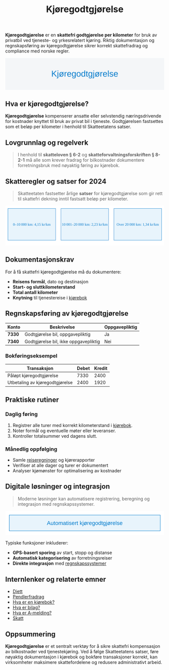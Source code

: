﻿---
title: "Kjøregodtgjørelse"
seoTitle: "Kjøregodtgjørelse"
description: '**Kjøregodtgjørelse** er en **skattefri godtgjørelse per kilometer** for bruk av privatbil ved tjeneste- og yrkesrelatert kjøring. Riktig dokumentasjon og r...'
---

**Kjøregodtgjørelse** er en **skattefri godtgjørelse per kilometer** for bruk av privatbil ved tjeneste- og yrkesrelatert kjøring. Riktig dokumentasjon og regnskapsføring av kjøregodtgjørelse sikrer korrekt skattefradrag og compliance med norske regler.

![Overblikk over Kjøregodtgjørelse](kjoregodtgjorelse-image.svg)

## Hva er kjøregodtgjørelse?

**Kjøregodtgjørelse** kompenserer ansatte eller selvstendig næringsdrivende for kostnader knyttet til bruk av privat bil i tjeneste. Godtgjørelsen fastsettes som et beløp per kilometer i henhold til Skatteetatens satser.

## Lovgrunnlag og regelverk

>I henhold til **skatteloven § 6-2** og **skatteforvaltningsforskriften § 8-2-1** må alle som krever fradrag for bilkostnader dokumentere forretningsbruk med nøyaktig føring av kjørebok.

## Skatteregler og satser for 2024

>Skatteetaten fastsetter årlige **satser** for kjøregodtgjørelse som gir rett til skattefri dekning inntil fastsatt beløp per kilometer.

![Satser for Kjøregodtgjørelse](kjoregodtgjorelse-rates.svg)

## Dokumentasjonskrav

For å få skattefri kjøregodtgjørelse må du dokumentere:

* **Reisens formål**, dato og destinasjon
* **Start- og sluttkilometerstand**
* **Total antall kilometer**
* **Knytning** til tjenestereise i [kjørebok](/blogs/regnskap/hva-er-kjorebok "Hva er kjørebok? Komplett Guide til Kjørebok for Bedrifter i Norge")

## Regnskapsføring av kjøregodtgjørelse

| Konto   | Beskrivelse                          | Oppgavepliktig |
|---------|--------------------------------------|----------------|
| **7330** | Godtgjørelse bil, oppgavepliktig    | Ja             |
| **7340** | Godtgjørelse bil, ikke oppgavepliktig | Nei          |

### Bokføringseksempel

| Transaksjon                     | Debet    | Kredit     |
|---------------------------------|----------|------------|
| Påløpt kjøregodtgjørelse        | 7330     | 2400       |
| Utbetaling av kjøregodtgjørelse | 2400     | 1920       |

## Praktiske rutiner

### Daglig føring

1. Registrer alle turer med korrekt kilometerstand i [kjørebok](/blogs/regnskap/hva-er-kjorebok "Hva er kjørebok? Komplett Guide til Kjørebok for Bedrifter i Norge").
2. Noter formål og eventuelle møter eller leveranser.
3. Kontroller totalsummer ved dagens slutt.

### Månedlig oppfølging

* Samle [reiseregninger](/blogs/regnskap/reiseregning "Reiseregning - Guide til reiseregninger i Norsk Regnskap") og kjørerapporter
* Verifiser at alle dager og turer er dokumentert
* Analyser kjømønster for optimalisering av kostnader

## Digitale løsninger og integrasjon

>Moderne løsninger kan automatisere registrering, beregning og integrasjon med regnskapssystemer.

![Automatisert kjøregodtgjørelse](kjoregodtgjorelse-automation.svg)

Typiske funksjoner inkluderer:

* **GPS-basert sporing** av start, stopp og distanse
* **Automatisk kategorisering** av forretningsreiser
* **Direkte integrasjon** med [regnskapssystemer](/blogs/regnskap/api-integrasjon-automatisering-regnskap "API-integrasjon og automatisering i regnskap")

## Internlenker og relaterte emner

* [Diett](/blogs/regnskap/diett "Diett i regnskap: Guide til normaltariffer, regler og regnskapsføring")
* [Pendlerfradrag](/blogs/regnskap/pendlerfradrag "Pendlerfradrag i regnskap: Guide til regler, dokumentasjon og beregning")
* [Hva er en kjørebok?](/blogs/regnskap/hva-er-kjorebok "Hva er kjørebok? Komplett Guide til Kjørebok for Bedrifter i Norge")
* [Hva er bilag?](/blogs/regnskap/hva-er-bilag "Hva er Bilag i Regnskap? Komplett Guide til Regnskapsbilag og Dokumentasjon")
* [Hva er A-melding?](/blogs/regnskap/hva-er-a-melding "Hva er A-melding? Komplett Guide til A-meldingen")
* [Skatt](/blogs/regnskap/hva-er-skatt "Skatt - Komplett Guide til Skatteregler for Bedrifter")

## Oppsummering

**Kjøregodtgjørelse** er et sentralt verktøy for å sikre skattefri kompensasjon av bilkostnader ved tjenestekjøring. Ved å følge Skatteetatens satser, føre nøyaktig dokumentasjon i kjørebok og bokføre transaksjoner korrekt, kan virksomheter maksimere skattefordelene og redusere administrativt arbeid.










